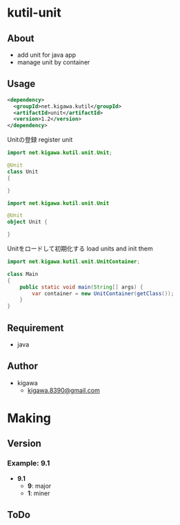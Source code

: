 # kutil-unit

## About

* add unit for java app
* manage unit by container

## Usage

```pom.xml
<dependency>
  <groupId>net.kigawa.kutil</groupId>
  <artifactId>unit</artifactId>
  <version>1.2</version>
</dependency>
```

Unitの登録
register unit

```java
import net.kigawa.kutil.unit.Unit;

@Unit
class Unit
{

}
```

```kotlin
import net.kigawa.kutil.unit.Unit

@Unit
object Unit {

}
```

Unitをロードして初期化する
load units and init them

```java
import net.kigawa.kutil.unit.UnitContainer;

class Main
{
    public static void main(String[] args) {
        var container = new UnitContainer(getClass());
    }
}
```

## Requirement

* java

## Author

* kigawa
    * kigawa.8390@gmail.com

# Making

## Version

### Example: 9.1

* **9.1**
    * **9**: major
    * **1**: miner

## ToDo
